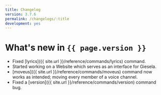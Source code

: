 ```yaml
---
title: Changelog
version: 3.7.6
permalink: /changelogs/:title
development: yes
---
```


# What's new in `{{ page.version }}`
- Fixed [lyrics]({{ site.url }}/reference/commands/lyrics) command.
- Started working on a Website which serves as an interface for Giesela.
- [moveus]({{ site.url }}/reference/commands/moveus) command now works as intended; moving every member of a voice channel.
- Fixed a [version]({{ site.url }}/reference/commands/version) command bug.
